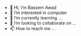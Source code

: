 - 👋 Hi, I’m Bassem Awad
- 👀 I’m interested in computer
- 🌱 I’m currently learning ...
- 💞️ I’m looking to collaborate on ...
- 📫 How to reach me ...

<!---
BebooBombaa/BebooBombaa is a ✨ special ✨ repository because its `README.md` (this file) appears on your GitHub profile.
You can click the Preview link to take a look at your changes.
--->
